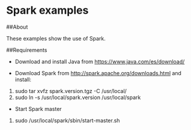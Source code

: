 # Spark examples

##About 

These examples show the use of Spark. 

##Requirements
* Download and install Java from https://www.java.com/es/download/

* Download Spark from http://spark.apache.org/downloads.html and install:

1. sudo tar xvfz spark.version.tgz -C   /usr/local/
2. sudo ln -s /usr/local/spark.version   /usr/local/spark


* Start Spark master

1. sudo /usr/local/spark/sbin/start-master.sh

